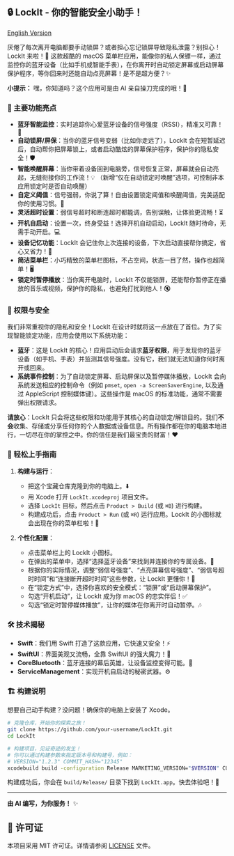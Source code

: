 ## 🔒 LockIt - 你的智能安全小助手！

[English Version](README_en.md)

厌倦了每次离开电脑都要手动锁屏？或者担心忘记锁屏导致隐私泄露？别担心！LockIt 来啦！🚀 这款超酷的 macOS 菜单栏应用，能像你的私人保镖一样，通过监控你的蓝牙设备（比如手机或智能手表），在你离开时自动锁定屏幕或启动屏幕保护程序，等你回来时还能自动点亮屏幕！是不是超方便？✨

**小提示：** 嘿，你知道吗？这个应用可是由 AI 亲自操刀完成的哦！🤖

### 🌟 主要功能亮点

*   **蓝牙智能监控**：实时追踪你心爱蓝牙设备的信号强度（RSSI），精准又可靠！📡
*   **自动锁屏/屏保**：当你的蓝牙信号变弱（比如你走远了），LockIt 会在短暂延迟后，自动帮你把屏幕锁上，或者启动酷炫的屏幕保护程序，保护你的隐私安全！🛡️
*   **智能唤醒屏幕**：当你带着设备回到电脑旁，信号恢复正常，屏幕就会自动亮起，无缝衔接你的工作流！💡 （新增“仅在自动锁定时唤醒”选项，可控制非本应用锁定时是否自动唤醒）
*   **自定义阈值**：信号强弱，你说了算！自由设置锁定阈值和唤醒阈值，完美适配你的使用习惯。📏
*   **灵活超时设置**：弱信号超时和断连超时都能调，告别误触，让体验更流畅！⏳
*   **开机自启动**：设置一次，终身受益！选择开机自动启动，LockIt 随时待命，无需手动开启。💻
*   **设备记忆功能**：LockIt 会记住你上次连接的设备，下次启动直接帮你搞定，省心又省力！🧠
*   **简洁菜单栏**：小巧精致的菜单栏图标，不占空间，状态一目了然，操作也超简单！🖥️
*   **锁定时暂停播放**：当你离开电脑时，LockIt 不仅能锁屏，还能帮你暂停正在播放的音乐或视频，保护你的隐私，也避免打扰到他人！🔇

### 🔐 权限与安全

我们非常重视你的隐私和安全！LockIt 在设计时就将这一点放在了首位。为了实现智能锁定功能，应用会使用以下系统功能：

*   **蓝牙**：这是 LockIt 的核心！应用启动后会请求**蓝牙权限**，用于发现你的蓝牙设备（如手机、手表）并监测其信号强度。没有它，我们就无法知道你何时离开或回来。
*   **系统事件控制**：为了自动锁定屏幕、启动屏保以及暂停媒体播放，LockIt 会向系统发送相应的控制命令（例如 `pmset`, `open -a ScreenSaverEngine`, 以及通过 AppleScript 控制媒体键）。这些操作是 macOS 的标准功能，通常不需要弹出权限请求。

**请放心**：LockIt 只会将这些权限和功能用于其核心的自动锁定/解锁目的。我们**不会**收集、存储或分享任何你的个人数据或设备信息。所有操作都在你的电脑本地进行，一切尽在你的掌控之中。你的信任是我们最宝贵的财富！❤️

### 🚀 轻松上手指南

1.  **构建与运行**：
    *   把这个宝藏仓库克隆到你的电脑上。⬇️
    *   用 Xcode 打开 `LockIt.xcodeproj` 项目文件。
    *   选择 `LockIt` 目标，然后点击 `Product > Build` (或 `⌘B`) 进行构建。
    *   构建成功后，点击 `Product > Run` (或 `⌘R`) 运行应用。LockIt 的小图标就会出现在你的菜单栏啦！🎉

2.  **个性化配置**：
    *   点击菜单栏上的 LockIt 小图标。
    *   在弹出的菜单中，选择“选择蓝牙设备”来找到并连接你的专属设备。🔗
    *   根据你的实际情况，调整“弱信号强度”、“点亮屏幕信号强度”、“弱信号超时时间”和“连接断开超时时间”这些参数，让 LockIt 更懂你！💖
    *   在“锁定方式”中，选择你喜欢的安全模式：“锁屏”或“启动屏幕保护”。
    *   勾选“开机启动”，让 LockIt 成为你 macOS 的忠实伴侣！✅
    *   勾选“锁定时暂停媒体播放”，让你的媒体在你离开时自动暂停。🎶

### 🛠️ 技术揭秘

*   **Swift**：我们用 Swift 打造了这款应用，它快速又安全！⚡
*   **SwiftUI**：界面美观又流畅，全靠 SwiftUI 的强大魔力！🎨
*   **CoreBluetooth**：蓝牙连接的幕后英雄，让设备监控变得可能。🔗
*   **ServiceManagement**：实现开机自启动的秘密武器。⚙️

### 🏗️ 构建说明

想要自己动手构建？没问题！确保你的电脑上安装了 Xcode。

```bash
# 克隆仓库，开始你的探索之旅！
git clone https://github.com/your-username/LockIt.git
cd LockIt

# 构建项目，见证奇迹的发生！
# 你可以通过构建参数来指定版本号和构建号，例如：
# VERSION="1.2.3" COMMIT_HASH="12345"
xcodebuild build -configuration Release MARKETING_VERSION="$VERSION" CURRENT_PROJECT_VERSION="$COMMIT_HASH"
```

构建成功后，你会在 `build/Release/` 目录下找到 `LockIt.app`。快去体验吧！🥳

---

**由 AI 编写，为你服务！** ✨

## 📄 许可证

本项目采用 MIT 许可证。详情请参阅 [LICENSE](LICENSE) 文件。
